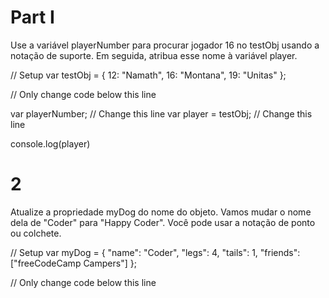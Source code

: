 # Part I
Use a variável playerNumber para procurar jogador 16 no testObj usando a notação de suporte. Em seguida, atribua esse nome à variável player.

// Setup
var testObj = {
  12: "Namath",
  16: "Montana",
  19: "Unitas"
};

// Only change code below this line

var playerNumber;       // Change this line
var player = testObj;   // Change this line

console.log(player)

# 2
Atualize a propriedade myDog do nome do objeto. Vamos mudar o nome dela de "Coder" para "Happy Coder". Você pode usar a notação de ponto ou colchete.

// Setup
var myDog = {
  "name": "Coder",
  "legs": 4,
  "tails": 1,
  "friends": ["freeCodeCamp Campers"]
};

// Only change code below this line